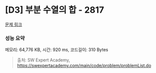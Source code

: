 # [D3] 부분 수열의 합 - 2817 

[문제 링크](https://swexpertacademy.com/main/code/problem/problemDetail.do?contestProbId=AV7IzvG6EksDFAXB) 

### 성능 요약

메모리: 64,776 KB, 시간: 920 ms, 코드길이: 310 Bytes



> 출처: SW Expert Academy, https://swexpertacademy.com/main/code/problem/problemList.do